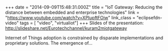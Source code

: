 +++
date = "2014-09-09T15:48:31.000Z"
title = "IoT Gateway: Reducing the distance between embedded and enterprise technologies"
link = "https://www.youtube.com/watch?v=XPIupftFOiw"
link_class  = "eclipsefdn-video"
tags = [ "video", "virtualiot"]
+++
Slides of the presentation: http://slideshare.net/Eurotechchannel/kuram2miotgateway

Internet of Things adoption is constrained by disparate implementations and proprietary solutions. The emergence of…